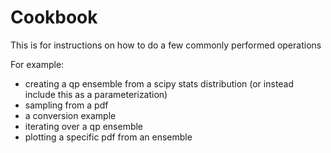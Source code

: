 # Cookbook

This is for instructions on how to do a few commonly performed operations

For example:
* creating a qp ensemble from a scipy stats distribution (or instead include this as a parameterization)
* sampling from a pdf 
* a conversion example 
* iterating over a qp ensemble 
* plotting a specific pdf from an ensemble 